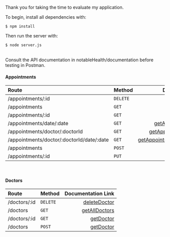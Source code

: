 Thank you for taking the time to evaluate my application.
<br/>

To begin, install all dependencies with:
```
$ npm install
```

Then run the server with:
```
$ node server.js
```

<br/>
Consult the API documentation in notableHealth/documentation before testing in Postman.

#### Appointments 
|  Route | Method       | Documentation Link |
| :------------- | :------------- | -----:|
| /appointments/:id | ```DELETE```      | [deleteAppointment](documentation/appointments/deleteAppointment.md) |
| /appointments | ```GET```      | [getAllAppointments](documentation/appointments/getAllAppointments.md) |
| /appointments/:id | ```GET```      | [getAppointment](documentation/appointments/getAppointment.md) |
| /appointments/date/:date | ```GET```      | [getAppointmentsByDate](documentation/appointments/getAppointmentsByDate.md) |
| /appointments/doctor/:doctorId | ```GET```      | [getAppointmentsByDoctor](documentation/appointments/getAppointmentsByDoctor.md) |
| /appointments/doctor/:doctorId/date/:date | ```GET```      | [getAppointmentsByDoctorDate](documentation/appointments/getAppointmentsByDoctorDate.md) |
| /appointments | ```POST```      | [postAppointment](documentation/appointments/postAppointment.md) |
| /appointments/:id | ```PUT```      | [putAppointment](documentation/appointments/putAppointment.md) |

<br/>

#### Doctors 
|  Route | Method       | Documentation Link |
| :------------- | :------------- | -----:|
| /doctors/:id | ```DELETE```      | [deleteDoctor](documentation/doctors/deleteDoctor.md) |
| /doctors | ```GET```      | [getAllDoctors](documentation/doctors/getAllDoctors.md) |
| /doctors/:id | ```GET```      | [getDoctor](documentation/doctors/getDoctor.md) |
| /doctors | ```POST```      | [getDoctor](documentation/doctors/postDoctor.md) |

